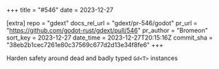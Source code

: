 +++
title = "#546"
date = 2023-12-27

[extra]
repo = "gdext"
docs_rel_url = "gdext/pr-546/godot"
pr_url = "https://github.com/godot-rust/gdext/pull/546"
pr_author = "Bromeon"
sort_key = 2023-12-27
date_time = 2023-12-27T20:15:16Z
commit_sha = "38eb2b1cec7261e80c37569c677d2d13e34f8fe6"
+++

Harden safety around dead and badly typed `Gd<T>` instances
